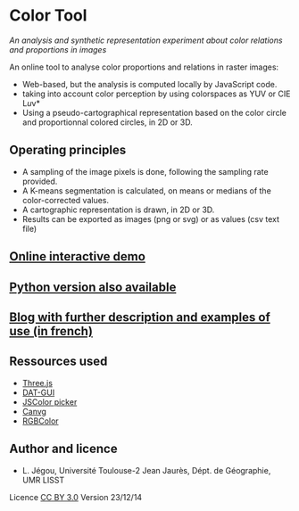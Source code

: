# Color Tool #

_An analysis and synthetic representation experiment about color relations and proportions in images_

An online tool to analyse color proportions and relations in raster images:

* Web-based, but the analysis is computed locally by JavaScript code.
* taking into account color perception by using colorspaces as YUV or CIE L*u*v*
* Using a pseudo-cartographical representation based on the color circle and proportionnal colored circles, in 2D or 3D.

## Operating principles
* A sampling of the image pixels is done, following the sampling rate provided.
* A K-means segmentation is calculated, on means or medians of the color-corrected values.
* A cartographic representation is drawn, in 2D or 3D.
* Results can be exported as images (png or svg) or as values (csv text file)

## [Online interactive demo](http://www.geotests.net/couleurs/v2/)
## [Python version also available](https://github.com/ljegou/PyColorTool)
## [Blog with further description and examples of use (in french)](https://couleurs.hypotheses.org/)

## Ressources used
* [Three.js](http://threejs.org/)
* [DAT-GUI](https://code.google.com/p/dat-gui/)
* [JSColor picker](http://jscolor.com/)
* [Canvg](http://code.google.com/p/canvg/)
* [RGBColor](http://www.phpied.com/rgb-color-parser-in-javascript/)

## Author and licence
* L. Jégou, Université Toulouse-2 Jean Jaurès, Dépt. de Géographie, UMR LISST

Licence [CC BY 3.0](https://creativecommons.org/licenses/by/3.0/deed.en)
Version 23/12/14